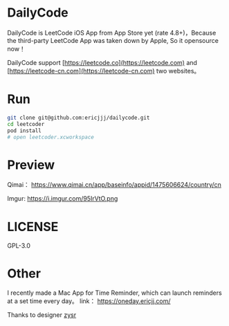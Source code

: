 # DailyCode

DailyCode is LeetCode iOS App from App Store yet (rate 4.8+)，Because the third-party LeetCode App was taken down by Apple, So it opensource now！

DailyCode support [https://leetcode.co](https://leetcode.com) and [https://leetcode-cn.com](https://leetcode-cn.com) two websites。


# Run

``` bash
git clone git@github.com:ericjjj/dailycode.git
cd leetcoder
pod install
# open leetcoder.xcworkspace
```

# Preview

Qimai： https://www.qimai.cn/app/baseinfo/appid/1475606624/country/cn

Imgur: https://i.imgur.com/95IrVtO.png


# LICENSE

GPL-3.0

# Other

I recently made a Mac App for Time Reminder, which can launch reminders at a set time every day。 link： https://oneday.ericjj.com/

Thanks to designer [zysr](https://qiqimonkey.github.io/)
